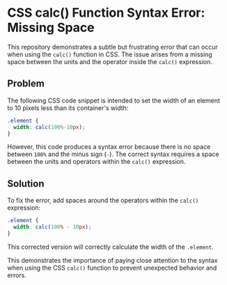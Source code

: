 # CSS calc() Function Syntax Error: Missing Space

This repository demonstrates a subtle but frustrating error that can occur when using the `calc()` function in CSS.  The issue arises from a missing space between the units and the operator inside the `calc()` expression.

## Problem

The following CSS code snippet is intended to set the width of an element to 10 pixels less than its container's width:

```css
.element {
  width: calc(100%-10px);
}
```

However, this code produces a syntax error because there is no space between `100%` and the minus sign (`-`). The correct syntax requires a space between the units and operators within the `calc()` expression.

## Solution

To fix the error, add spaces around the operators within the `calc()` expression:

```css
.element {
  width: calc(100% - 10px);
}
```

This corrected version will correctly calculate the width of the `.element`.

This demonstrates the importance of paying close attention to the syntax when using the CSS `calc()` function to prevent unexpected behavior and errors.
